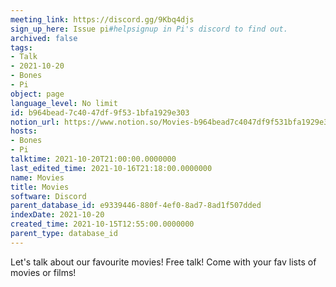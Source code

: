 ```yaml
---
meeting_link: https://discord.gg/9Kbq4djs
sign_up_here: Issue pi#helpsignup in Pi's discord to find out.
archived: false
tags:
- Talk
- 2021-10-20
- Bones
- Pi
object: page
language_level: No limit
id: b964bead-7c40-47df-9f53-1bfa1929e303
notion_url: https://www.notion.so/Movies-b964bead7c4047df9f531bfa1929e303
hosts:
- Bones
- Pi
talktime: 2021-10-20T21:00:00.0000000
last_edited_time: 2021-10-16T21:18:00.0000000
name: Movies
title: Movies
software: Discord
parent_database_id: e9339446-880f-4ef0-8ad7-8ad1f507dded
indexDate: 2021-10-20
created_time: 2021-10-15T12:55:00.0000000
parent_type: database_id
---
```


Let's talk about our favourite movies!
Free talk! Come with your fav lists of movies or films!


